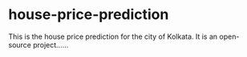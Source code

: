 # house-price-prediction

This is the house price prediction for the city of Kolkata. It is an open-source project......
